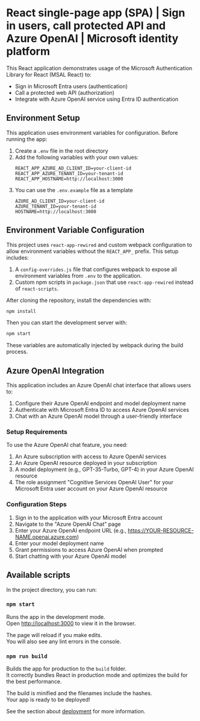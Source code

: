 # React single-page app (SPA) | Sign in users, call protected API and Azure OpenAI | Microsoft identity platform

This React application demonstrates usage of the Microsoft Authentication Library for React (MSAL React) to:

- Sign in Microsoft Entra users (authentication)
- Call a protected web API (authorization)
- Integrate with Azure OpenAI service using Entra ID authentication

## Environment Setup

This application uses environment variables for configuration. Before running the app:

1. Create a `.env` file in the root directory
2. Add the following variables with your own values:
   ```
   REACT_APP_AZURE_AD_CLIENT_ID=your-client-id
   REACT_APP_AZURE_TENANT_ID=your-tenant-id
   REACT_APP_HOSTNAME=http://localhost:3000
   ```
3. You can use the `.env.example` file as a template
   ```
   AZURE_AD_CLIENT_ID=your-client-id
   AZURE_TENANT_ID=your-tenant-id
   HOSTNAME=http://localhost:3000
   ```

## Environment Variable Configuration

This project uses `react-app-rewired` and custom webpack configuration to allow environment variables without the `REACT_APP_` prefix. This setup includes:

1. A `config-overrides.js` file that configures webpack to expose all environment variables from `.env` to the application.
2. Custom npm scripts in `package.json` that use `react-app-rewired` instead of `react-scripts`.

After cloning the repository, install the dependencies with:

```bash
npm install
```

Then you can start the development server with:

```bash
npm start
```

These variables are automatically injected by webpack during the build process.

## Azure OpenAI Integration

This application includes an Azure OpenAI chat interface that allows users to:

1. Configure their Azure OpenAI endpoint and model deployment name
2. Authenticate with Microsoft Entra ID to access Azure OpenAI services
3. Chat with an Azure OpenAI model through a user-friendly interface

### Setup Requirements

To use the Azure OpenAI chat feature, you need:

1. An Azure subscription with access to Azure OpenAI services
2. An Azure OpenAI resource deployed in your subscription
3. A model deployment (e.g., GPT-35-Turbo, GPT-4) in your Azure OpenAI resource
4. The role assignment "Cognitive Services OpenAI User" for your Microsoft Entra user account on your Azure OpenAI resource

### Configuration Steps

1. Sign in to the application with your Microsoft Entra account
2. Navigate to the "Azure OpenAI Chat" page
3. Enter your Azure OpenAI endpoint URL (e.g., https://YOUR-RESOURCE-NAME.openai.azure.com)
4. Enter your model deployment name
5. Grant permissions to access Azure OpenAI when prompted
6. Start chatting with your Azure OpenAI model

## Available scripts

In the project directory, you can run:

### `npm start`

Runs the app in the development mode.\
Open [http://localhost:3000](http://localhost:3000) to view it in the browser.

The page will reload if you make edits.\
You will also see any lint errors in the console.

### `npm run build`

Builds the app for production to the `build` folder.\
It correctly bundles React in production mode and optimizes the build for the best performance.

The build is minified and the filenames include the hashes.\
Your app is ready to be deployed!

See the section about [deployment](https://facebook.github.io/create-react-app/docs/deployment) for more information.

